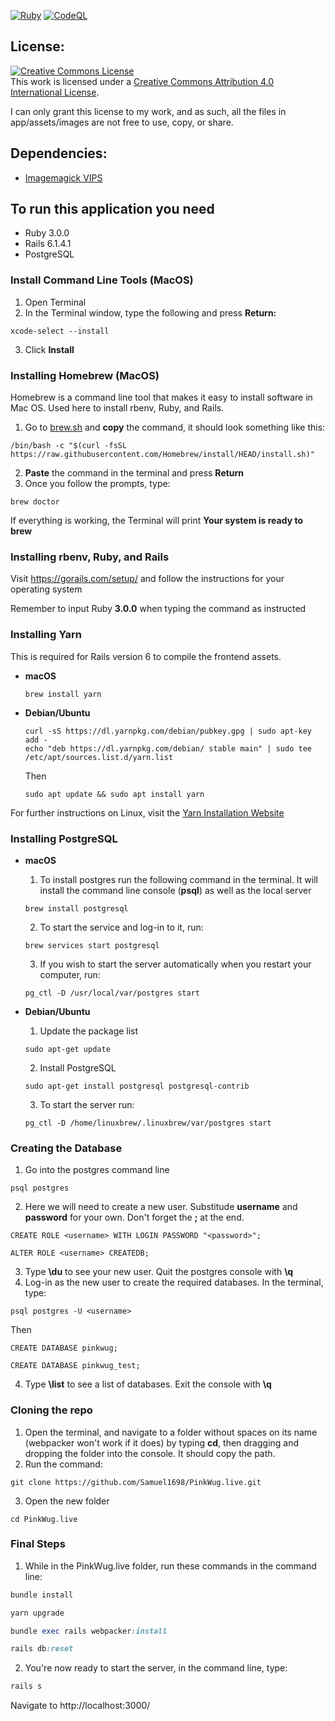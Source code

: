 [![Ruby](https://github.com/Samuel1698/PinkWug.live/actions/workflows/ruby.yml/badge.svg?branch=main)](https://github.com/Samuel1698/PinkWug.live/actions/workflows/ruby.yml)
[![CodeQL](https://github.com/Samuel1698/PinkWug.live/actions/workflows/codeql-analysis.yml/badge.svg)](https://github.com/Samuel1698/PinkWug.live/actions/workflows/codeql-analysis.yml)
## License:
<a rel="license" href="http://creativecommons.org/licenses/by/4.0/"><img alt="Creative Commons License" style="border-width:0" src="https://i.creativecommons.org/l/by/4.0/88x31.png" /></a><br />This work is licensed under a <a rel="license" href="http://creativecommons.org/licenses/by/4.0/">Creative Commons Attribution 4.0 International License</a>.

I can only grant this license to my work, and as such, all the files in app/assets/images are not free to use, copy, or share.
## Dependencies:
* [Imagemagick VIPS](https://github.com/janko/image_processing)

## To run this application you need
* Ruby 3.0.0
* Rails 6.1.4.1
* PostgreSQL

### Install Command Line Tools (MacOS)
1. Open Terminal
2. In the Terminal window, type the following and press **Return:**
```shell
xcode-select --install
```
3. Click **Install**


### Installing Homebrew (MacOS)
Homebrew is a command line tool that makes it easy to install software in Mac OS. Used here to install rbenv, Ruby, and Rails.
1. Go to [brew.sh](https://brew.sh/) and **copy** the command, it should look something like this:
```shell
/bin/bash -c "$(curl -fsSL https://raw.githubusercontent.com/Homebrew/install/HEAD/install.sh)"
```
2. **Paste** the command in the terminal and press **Return**
3. Once you follow the prompts, type:
```shell
brew doctor
```
If everything is working, the Terminal will print **Your system is ready to brew**



### Installing rbenv, Ruby, and Rails
Visit https://gorails.com/setup/ and follow the instructions for your operating system

Remember to input Ruby **3.0.0** when typing the command as instructed

### Installing Yarn
This is required for Rails version 6 to compile the frontend assets.
* **macOS**
  ```shell
  brew install yarn
  ```
* **Debian/Ubuntu**
  ```shell
  curl -sS https://dl.yarnpkg.com/debian/pubkey.gpg | sudo apt-key add -
  echo "deb https://dl.yarnpkg.com/debian/ stable main" | sudo tee /etc/apt/sources.list.d/yarn.list
  ```
  Then
  ```shell
  sudo apt update && sudo apt install yarn
  ```
For further instructions on Linux, visit the [Yarn Installation Website](https://classic.yarnpkg.com/en/docs/install/#debian-stable)

### Installing PostgreSQL
* **macOS**
  1. To install postgres run the following command in the terminal. It will install the command line console (**psql**) as well as the local server
  ```shell
  brew install postgresql
  ```

  2. To start the service and log-in to it, run:
  ```shell
  brew services start postgresql
  ```

  3. If you wish to start the server automatically when you restart your computer, run:
  ```shell
  pg_ctl -D /usr/local/var/postgres start
  ```

* **Debian/Ubuntu**
  1. Update the package list
  ```shell
  sudo apt-get update
  ```

  2. Install PostgreSQL
  ```shell
  sudo apt-get install postgresql postgresql-contrib
  ```
  3. To start the server run:
  ```shell
  pg_ctl -D /home/linuxbrew/.linuxbrew/var/postgres start
  ```

### Creating the Database
1. Go into the postgres command line
  ```shell
  psql postgres
  ```
2. Here we will need to create a new user. Substitude **username** and **password** for your own. Don't forget the **;** at the end.
```shell
CREATE ROLE <username> WITH LOGIN PASSWORD "<password>";
```

```shell
ALTER ROLE <username> CREATEDB;
```

3. Type **\du** to see your new user. Quit the postgres console with **\q**
4. Log-in as the new user to create the required databases. In the terminal, type:
```shell
psql postgres -U <username>
```
  Then
```shell
CREATE DATABASE pinkwug;

CREATE DATABASE pinkwug_test;
```

4. Type **\list** to see a list of databases. Exit the console with **\q**

### Cloning the repo
1. Open the terminal, and navigate to a folder without spaces on its name (webpacker won't work if it does) by typing **cd**, then dragging and dropping the folder into the console. It should copy the path.
2. Run the command:
```shell
git clone https://github.com/Samuel1698/PinkWug.live.git
```

3. Open the new folder
```shell
cd PinkWug.live
```


### Final Steps
1. While in the PinkWug.live folder, run these commands in the command line:
```ruby
bundle install

yarn upgrade

bundle exec rails webpacker:install

rails db:reset
```
2. You're now ready to start the server, in the command line, type:
```ruby
rails s
```

Navigate to http://localhost:3000/
